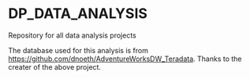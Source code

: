 # DP_DATA_ANALYSIS
Repository for all data analysis projects

The database used for this analysis is from https://github.com/dnoeth/AdventureWorksDW_Teradata.
Thanks to the creater of the above project.
